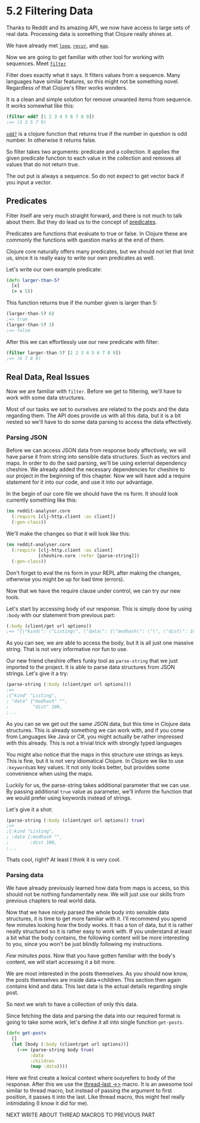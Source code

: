 # 5.2 Filtering Data

Thanks to Reddit and its amazing API,
we now have access to large sets of real data.
Processing data is something that Clojure really shines at.

We have already met [`loop`](https://clojuredocs.org/clojure.core/loop),
[`recur`](https://clojuredocs.org/clojure.core/recur),
and [`map`](https://clojuredocs.org/clojure.core/map).

Now we are going to get familiar with other tool for working with sequences.
Meet [`filter`](https://clojuredocs.org/clojure.core/filter)

Filter does exactly what it says.
It filters values from a sequence.
Many languages have similar features,
so this might not be something novel.
Regardless of that Clojure's filter works wonders.

It is a clean and simple solution for remove unwanted items from sequence.
It works somewhat like this:

```clojure
(filter odd? [1 2 3 4 5 6 7 8 9])
;=> (1 3 5 7 9)
```

[`odd?`](https://clojuredocs.org/clojure.core/odd_q) is a clojure function that returns true if the number in question is odd number.
In otherwise it returns false.

So filter takes two arguments: predicate and a collection.
It applies the given predicate function to each value in the collection and removes all values that do not return true.

The out put is always a sequence.
So do not expect to get vector back if you input a vector.

## Predicates

Filter itself are very much straight forward, and there is not much to talk about them. But they do lead us to the concept of [predicates](https://www.tutorialspoint.com/clojure/clojure_predicates.htm).

Predicates are functions that evaluate to true or false.
In Clojure these are commonly the functions with question marks at the end of them.

Clojure core naturally offers many predicates,
but we should not let that limit us,
since it is really easy to write our own predicates as well.

Let's write our own example predicate:

```clojure
(defn larger-than-5?
  [x]
  (> x 5))
```

This function returns true if the number given is larger than 5:

```clojure
(larger-than-5? 6)
;=> true
(larger-than-5? 3)
;=> false
```

After this we can effortlessly use our new predicate with filter:

```clojure
(filter larger-than-5? [1 2 3 4 5 6 7 8 9])
;=> (6 7 8 9)
```

## Real Data, Real Issues

Now we are familiar with `filter`.
Before we get to filtering,
we'll have to work with some data structures.

Most of our tasks we set to ourselves are related to the posts and the data regarding them.
The API does provide us with all this data,
but it is a bit nested so we'll have to do some data parsing to access the data effectively.

### Parsing JSON

Before we can access JSON data from response body affectively,
we will have parse it from string into sensible data structures.
Such as vectors and maps.
In order to do the said parsing,
we'll be using external dependency cheshire.
We already added the necessary dependencies for cheshire to our project in the beginning of this chapter.
Now we will have add a require statement for it into our code,
and use it into our advantage.

In the begin of our core file we should have the ns form.
It should look currently something like this:

```clojure
(ns reddit-analyser.core
  (:require [clj-http.client :as client])
  (:gen-class))
```

We'll make the changes so that it will look like this:

```clojure
(ns reddit-analyser.core
  (:require [clj-http.client :as client]
            [cheshire.core :refer [parse-string]])
  (:gen-class))
```

Don't forget to eval the ns form in your REPL after making the changes,
otherwise you might be up for bad time (errors).

Now that we have the require clause under control,
we can try our new tools.

Let's start by accessing body of our response.
This is simply done by using `:body` with our statement from previous part:

```clojure
(:body (client/get url options))
;=> "{\"kind\": \"Listing\", \"data\": {\"modhash\": \"\", \"dist\": 100,...
```

As you can see,
we are able to access the body,
but it is all just one massive string.
That is not very informative nor fun to use.

Our new friend cheshire offers funky tool as `parse-string` that we just imported to the project.
It is able to parse data structures from JSON strings.
Let's give it a try:

```clojure
(parse-string (:body (client/get url options)))
;=>
;{"kind" "Listing",
; "data" {"modhash" "",
;         "dist" 100,
;...
```

As you can se we get out the same JSON data,
but this time in Clojure data structures.
This is already something we can work with,
and if you come from Languages like Java or C#,
you might actually be rather impressed with this already.
This is not a trivial trick with strongly typed languages

You might also notice that the maps in this structure use strings as keys.
This is fine,
but it is not very idiomatical Clojure.
In Clojure we like to use `:keywords`as key values.
It not only looks better,
but provides some convenience when using the maps.

Luckily for us,
the parse-string takes additional parameter that we can use.
By passing additional `true` value as parameter,
we'll inform the function that we would prefer using keywords instead of strings.

Let's give it a shot:

```clojure
(parse-string (:body (client/get url options)) true)
;=>
;{:kind "Listing",
; :data {:modhash "",
;        :dist 100,
;...
```

Thats cool, right?
At least I think it is very cool.

### Parsing data

We have already previously learned how data from maps is access,
so this should not be nothing fundamentally new.
We will just use our skills from previous chapters to real world data.

Now that we have nicely parsed the whole body into sensible data structures,
it is time to get more familiar with it.
I'll recommend you spend few minutes looking how the body works.
It has a ton of data,
but it is rather neatly structured so it is rather easy to work with.
If you understand at least a bit what the body contains,
the following content will be more interesting to you,
since you won't be just blindly following my instructions.

_Few minutes pass_.
Now that you have gotten familiar with the body's content,
we will start accessing it a bit more.

We are most interested in the posts themselves.
As you should now know,
the posts themselves are inside data->children.
This section then again contains kind and data.
This last data is the actual details regarding single post.

So next we wish to have a collection of only this data.

Since fetching the data and parsing the data into our required format is going to take some work,
let's define it all into single function `get-posts`.

```clojure
(defn get-posts
  []
  (let [body (:body (client/get url options))]
    (->> (parse-string body true)
         :data
         :children
         (map :data))))
```

Here we first create a lexical context where `body`refers to body of the response.
After this we use the [thread-last ->>](https://clojuredocs.org/clojure.core/-%3E%3E) macro.
It is an awesome tool similar to thread macro,
but instead of passing the argument to first position,
it passes it into the last.
Like thread macro,
this might feel really intimidating (I know it did for me).


NEXT WRITE ABOUT THREAD MACROS TO PREVIOUS PART
